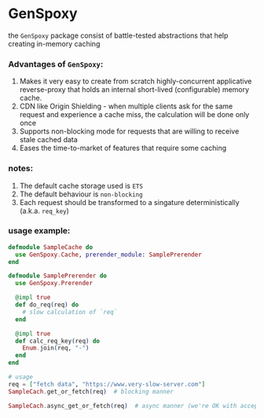 # GenSpoxy

the `GenSpoxy` package consist of battle-tested abstractions that help creating in-memory caching

### Advantages of `GenSpoxy`:
1. Makes it very easy to create from scratch highly-concurrent applicative reverse-proxy
that holds an internal short-lived (configurable) memory cache.
1. CDN like Origin Shielding - when multiple clients ask for the same request and experience a cache miss,
the calculation will be done only once
1. Supports non-blocking mode for requests that are willing to receive stale cached data
1. Eases the time-to-market of features that require some caching

### notes:
1. The default cache storage used is `ETS`
1. The default behaviour is `non-blocking`
1. Each request should be transformed to a singature deterministically (a.k.a. `req_key`)


### usage example:
```elixir
defmodule SampleCache do
  use GenSpoxy.Cache, prerender_module: SamplePrerender
end

defmodule SamplePrerender do
  use GenSpoxy.Prerender

  @impl true
  def do_req(req) do
    # slow calculation of `req`
  end

  @impl true
  def calc_req_key(req) do
    Enum.join(req, "-")
  end
end

# usage
req = ["fetch data", "https://www.very-slow-server.com"]
SampleCach.get_or_fetch(req)  # blocking manner

SampleCach.async_get_or_fetch(req)  # async manner (we're OK with accepting stale response)
```
